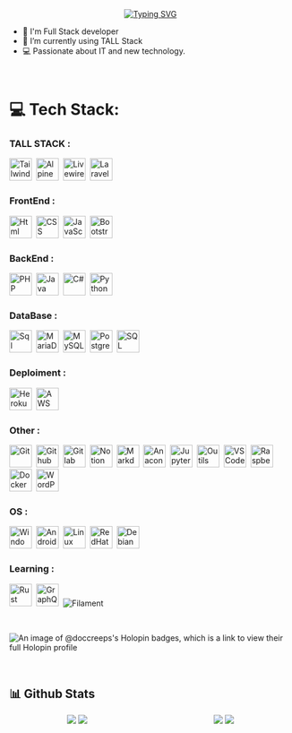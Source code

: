<div align="center">
<a href="https://dorianvericel.fr"><img src="https://readme-typing-svg.herokuapp.com?font=Fira+Code&pause=1000&color=2EF700&center=true&vCenter=true&random=false&width=435&lines=Profile+Loading+....;Full-Stack+Developer;%F0%9F%90%98+Laravel+%26+Tall+Stack+%E2%9D%A4%EF%B8%8F" alt="Typing SVG" /></a>
</div>
  

- 🔨 I'm Full Stack developer  
- 🔭 I’m currently using TALL Stack
- 💻 Passionate about IT and new technology.
  
<br/>  


# 💻 Tech Stack:
### TALL STACK :
  <img src="https://cdn.jsdelivr.net/gh/devicons/devicon@latest/icons/tailwindcss/tailwindcss-original.svg" alt="Tailwind CSS" title="Tailwind CSS" width="40" height="40" />&nbsp;
  <img src="https://cdn.jsdelivr.net/gh/devicons/devicon@latest/icons/alpinejs/alpinejs-original.svg" alt="AlpineJS" title="AlpineJS" width="40" height="40" />&nbsp;
  <img src="https://cdn.jsdelivr.net/gh/devicons/devicon@latest/icons/livewire/livewire-original.svg" alt="Livewire" title="Livewire" width="40" height="40" />&nbsp;
  <img src="https://cdn.jsdelivr.net/gh/devicons/devicon@latest/icons/laravel/laravel-original.svg" alt="Laravel" title="Laravel" width="40" height="40" />&nbsp;
  
### FrontEnd :
  <img src="https://cdn.jsdelivr.net/gh/devicons/devicon@latest/icons/html5/html5-original.svg" alt="Html" title="HTML5" width="40" height="40" />&nbsp;
  <img src="https://cdn.jsdelivr.net/gh/devicons/devicon@latest/icons/css3/css3-original.svg" alt="CSS" title="CSS3" width="40" height="40" />&nbsp;
  <img src="https://cdn.jsdelivr.net/gh/devicons/devicon@latest/icons/javascript/javascript-original.svg" alt="JavaScript" title="JavaScript" width="40" height="40" />&nbsp;
  <img src="https://cdn.jsdelivr.net/gh/devicons/devicon@latest/icons/bootstrap/bootstrap-original.svg" alt="Bootstrap" title="Bootstrap" width="40" height="40" />&nbsp;

### BackEnd :
  <img src="https://cdn.jsdelivr.net/gh/devicons/devicon@latest/icons/php/php-original.svg" alt="PHP" title="Java" width="40" height="40" />&nbsp;
  <img src="https://cdn.jsdelivr.net/gh/devicons/devicon@latest/icons/java/java-original.svg" alt="Java" title="Java" width="40" height="40" />&nbsp;
  <img src="https://cdn.jsdelivr.net/gh/devicons/devicon@latest/icons/csharp/csharp-original.svg" alt="C#" title="C#" width="40" height="40" />&nbsp;
  <img src="https://cdn.jsdelivr.net/gh/devicons/devicon@latest/icons/python/python-original.svg" alt="Python" title="Python" width="40" height="40" />&nbsp;

### DataBase :
  <img src="https://cdn.jsdelivr.net/gh/devicons/devicon@latest/icons/azuresqldatabase/azuresqldatabase-original.svg" alt="Sql" title="SQL" width="40" height="40" />&nbsp;
  <img src="https://cdn.jsdelivr.net/gh/devicons/devicon@latest/icons/mariadb/mariadb-original.svg" alt="MariaDb" title="MariaDb" width="40" height="40" />&nbsp;
  <img src="https://cdn.jsdelivr.net/gh/devicons/devicon@latest/icons/mysql/mysql-original.svg" alt="MySQL" title="MySQL" width="40" height="40" />&nbsp;
  <img src="https://cdn.jsdelivr.net/gh/devicons/devicon@latest/icons/postgresql/postgresql-original.svg" alt="Postgres" title="PostgreSQL" width="40" height="40" />&nbsp;
  <img src="https://cdn.jsdelivr.net/gh/devicons/devicon@latest/icons/microsoftsqlserver/microsoftsqlserver-plain.svg" alt="SQL Server" title="SQL Server" width="40" height="40" />&nbsp;

### Deploiment :
  <img src="https://cdn.jsdelivr.net/gh/devicons/devicon@latest/icons/heroku/heroku-original.svg" alt="Heroku" title="Heroku" width="40" height="40" />&nbsp;
  <img src="https://cdn.jsdelivr.net/gh/devicons/devicon@latest/icons/amazonwebservices/amazonwebservices-original-wordmark.svg" alt="AWS" title="AWS" width="40" height="40" />&nbsp;

### Other :
  <img src="https://cdn.jsdelivr.net/gh/devicons/devicon@latest/icons/git/git-original.svg" alt="Git" title="Git" width="40" height="40" />&nbsp;
  <img src="https://cdn.jsdelivr.net/gh/devicons/devicon@latest/icons/github/github-original.svg" alt="Github" title="GitHub" width="40" height="40" />&nbsp;
  <img src="https://cdn.jsdelivr.net/gh/devicons/devicon@latest/icons/gitlab/gitlab-original.svg" alt="Gitlab" title="Gitlab" width="40" height="40" />&nbsp;
  <img src="https://cdn.jsdelivr.net/gh/devicons/devicon@latest/icons/notion/notion-original.svg" alt="Notion" title="Notion" width="40" height="40" />&nbsp;
  <img src="https://cdn.jsdelivr.net/gh/devicons/devicon@latest/icons/markdown/markdown-original.svg" alt="Markdown" title="Markdown" width="40" height="40" />&nbsp;
  <img src="https://cdn.jsdelivr.net/gh/devicons/devicon@latest/icons/anaconda/anaconda-original.svg" alt="Anaconda" title="Anaconda" width="40" height="40" />&nbsp;
  <img src="https://cdn.jsdelivr.net/gh/devicons/devicon@latest/icons/jupyter/jupyter-original.svg" alt="Jupyter" title="Jupyter" width="40" height="40" />&nbsp;
  <img src="https://cdn.jsdelivr.net/gh/devicons/devicon@latest/icons/jetbrains/jetbrains-original.svg" alt="Outils Jetbrains" title="JetBrains" width="40" height="40" />&nbsp;
  <img src="https://cdn.jsdelivr.net/gh/devicons/devicon@latest/icons/vscode/vscode-original.svg" alt="VSCode" title="VSCode" width="40" height="40" />&nbsp;
  <img src="https://cdn.jsdelivr.net/gh/devicons/devicon@latest/icons/raspberrypi/raspberrypi-original.svg" alt="Raspberry" title="Raspberry Pi" width="40" height="40" />&nbsp;
  <img src="https://cdn.jsdelivr.net/gh/devicons/devicon@latest/icons/docker/docker-original.svg" alt="Docker" title="Docker" width="40" height="40" />&nbsp;
  <img src="https://cdn.jsdelivr.net/gh/devicons/devicon@latest/icons/wordpress/wordpress-original.svg" alt="WordPress" title="WordPress" width="40" height="40" />&nbsp;

### OS :
  <img src="https://cdn.jsdelivr.net/gh/devicons/devicon@latest/icons/windows11/windows11-original.svg" alt="Windows" title="Windows" width="40" height="40" />&nbsp;
  <img src="https://cdn.jsdelivr.net/gh/devicons/devicon@latest/icons/android/android-original.svg" alt="Android" title="Android" width="40" height="40" />&nbsp;
  <img src="https://cdn.jsdelivr.net/gh/devicons/devicon@latest/icons/linux/linux-original.svg" alt="Linux" title="Linux" width="40" height="40" />&nbsp;
  <img src="https://cdn.jsdelivr.net/gh/devicons/devicon@latest/icons/redhat/redhat-original.svg" alt="RedHat" title="RedHat" width="40" height="40" />&nbsp;
  <img src="https://cdn.jsdelivr.net/gh/devicons/devicon@latest/icons/debian/debian-original.svg" alt="Debian" title="Debian" width="40" height="40" />&nbsp;


### Learning :
  <img src="https://cdn.jsdelivr.net/gh/devicons/devicon@latest/icons/rust/rust-original.svg" alt="Rust" title="Rust" width="40" height="40" />&nbsp;
  <img src="https://cdn.jsdelivr.net/gh/devicons/devicon@latest/icons/graphql/graphql-plain.svg" alt="GraphQL" title="GraphQL" width="40" height="40" />&nbsp;
  ![Filament](https://img.shields.io/badge/-Filament-C51A4A?style=for-the-badge&logo=Filament) 

<br/>  

 ![An image of @doccreeps's Holopin badges, which is a link to view their full Holopin profile](https://holopin.me/doccreeps)
<!-- Graphql Astro vuejs rust Go, haskell-->

<br/>  

## 📊 Github Stats  
<div style="display: grid; grid-template-columns: 1fr 1fr; gap: 20px; text-align: center;">
    <div>
        <img src="https://github-readme-stats.vercel.app/api/top-langs/?username=Doccreeps&theme=tokyonight&hide_border=true&include_all_commits=true&count_private=true&layout=compact" />
        <img src="https://github-readme-stats.vercel.app/api?username=Doccreeps&theme=tokyonight&hide_border=true&include_all_commits=true&count_private=true" />
    </div>
    <div>
        <img src="https://github-profile-summary-cards.vercel.app/api/cards/profile-details?username=DocCreeps&theme=radical" />
        <img src="https://github-readme-streak-stats.herokuapp.com/?user=Doccreeps&theme=tokyonight&hide_border=true" />
    </div>
</div>



<!--
<div align="center"><img src="https://github-readme-activity-graph.vercel.app/graph?username=DocCreeps&custom_title=DocCreeps%20GitHub%20Activity%20Graph&bg_color=0D1117&color=7F3FBF&line=7F3FBF&point=7F3FBF&area_color=FFFFFF&title_color=FFFFFF&area=true" /></div>  --> 
<br/> 

 
